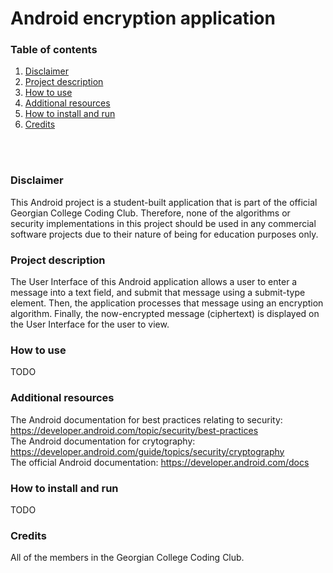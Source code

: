 # Android encryption application

### Table of contents
1. [Disclaimer](#disclaimer)<br/>
2. [Project description](#description)<br/>
3. [How to use](#using)<br/>
4. [Additional resources](#resources)<br/>
5. [How to install and run](#install_run)<br/>
6. [Credits](#credits)<br/>
<br/>
<br/>

### <a name="disclaimer" title="Project disclaimer">Disclaimer</a>
This Android project is a student-built application that is part of the official Georgian College Coding Club. Therefore, none of the algorithms or security implementations in this project should be used in any commercial software projects due to their nature of being for education purposes only. 

### <a name="description" title="Project description">Project description</a>
The User Interface of this Android application allows a user to enter a message into a text field, and submit that message using a submit-type element. Then, the application processes that message using an encryption algorithm. Finally, the now-encrypted message (ciphertext) is displayed on the User Interface for the user to view. 

### <a name="using">How to use</a>
TODO

### <a name="resources">Additional resources</a>
The Android documentation for best practices relating to security: https://developer.android.com/topic/security/best-practices<br/>
The Android documentation for crytography: https://developer.android.com/guide/topics/security/cryptography<br/>
The official Android documentation: https://developer.android.com/docs<br/>

### <a name="install_run">How to install and run</a>
TODO

### <a name="credits">Credits</a>
All of the members in the Georgian College Coding Club. 
